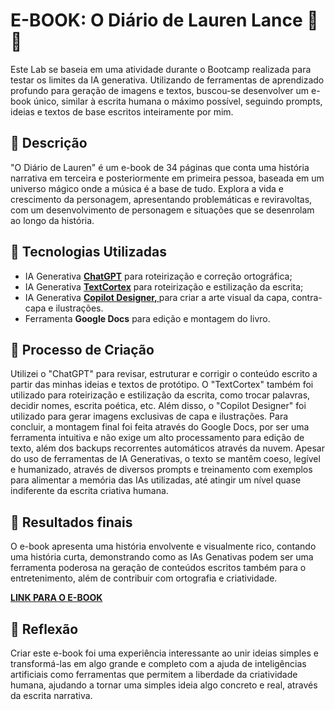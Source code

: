 # E-BOOK: O Diário de Lauren Lance 🧪📒

Este Lab se baseia em uma atividade durante o Bootcamp realizada para testar os limites da IA generativa. Utilizando de ferramentas de aprendizado profundo para geração de imagens e textos, buscou-se desenvolver um e-book único, similar à escrita humana o máximo possível, seguindo prompts, ideias e textos de base escritos inteiramente por mim.

## 📒 Descrição
"O Diário de Lauren" é um e-book de 34 páginas que conta uma história narrativa em terceira e posteriormente em primeira pessoa, baseada em um universo mágico onde a música é a base de tudo. Explora a vida e crescimento da personagem, apresentando problemáticas e reviravoltas, com um desenvolvimento de personagem e situações que se desenrolam ao longo da história.

## 🤖 Tecnologias Utilizadas
- IA Generativa **[ChatGPT](https://chat.openai.com)** para roteirização e correção ortográfica;
- IA Generativa **[TextCortex](https://textcortex.com/pt)** para roteirização e estilização da escrita;
- IA Generativa **[Copilot Designer, ](https://www.bing.com/images/create?)** para criar a arte visual da capa, contra-capa e ilustrações.
- Ferramenta **Google Docs** para edição e montagem do livro.

## 🧐 Processo de Criação
Utilizei o "ChatGPT" para revisar, estruturar e corrigir o conteúdo escrito a partir das minhas ideias e textos de protótipo. O "TextCortex" também foi utilizado para roteirização e estilização da escrita, como trocar palavras, decidir nomes, escrita poética, etc. Além disso, o "Copilot Designer" foi utilizado para gerar imagens exclusivas de capa e ilustrações. Para concluir, a montagem final foi feita através do Google Docs, por ser uma ferramenta intuitiva e não exige um alto processamento para edição de texto, além dos backups recorrentes automáticos através da nuvem. Apesar do uso de ferramentas de IA Generativas, o texto se mantêm coeso, legível e humanizado, através de diversos prompts e treinamento com exemplos para alimentar a memória das IAs utilizadas, até atingir um nível quase indiferente da escrita criativa humana.

## 🚀 Resultados finais
O e-book apresenta uma história envolvente e visualmente rico, contando uma história curta, demonstrando como as IAs Genativas podem ser uma ferramenta poderosa na geração de conteúdos escritos também para o entretenimento, além de contribuir com ortografia e criatividade.

**[LINK PARA O E-BOOK](https://drive.google.com/file/d/1dvkrwaLumGShHv0cnan7G0koxN5hUqo8/view?usp=sharing)**

## 💭 Reflexão
Criar este e-book foi uma experiência interessante ao unir ideias simples e transformá-las em algo grande e completo com a ajuda de inteligências artificiais como ferramentas que permitem a liberdade da criatividade humana, ajudando a tornar uma simples ideia algo concreto e real, através da escrita narrativa.
